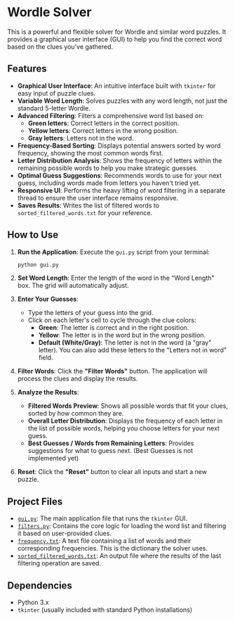 # Wordle Solver

This is a powerful and flexible solver for Wordle and similar word puzzles. It provides a graphical user interface (GUI) to help you find the correct word based on the clues you've gathered.

## Features

*   **Graphical User Interface**: An intuitive interface built with `tkinter` for easy input of puzzle clues.
*   **Variable Word Length**: Solves puzzles with any word length, not just the standard 5-letter Wordle.
*   **Advanced Filtering**: Filters a comprehensive word list based on:
    *   **Green letters**: Correct letters in the correct position.
    *   **Yellow letters**: Correct letters in the wrong position.
    *   **Gray letters**: Letters not in the word.
*   **Frequency-Based Sorting**: Displays potential answers sorted by word frequency, showing the most common words first.
*   **Letter Distribution Analysis**: Shows the frequency of letters within the remaining possible words to help you make strategic guesses.
*   **Optimal Guess Suggestions**: Recommends words to use for your next guess, including words made from letters you haven't tried yet.
*   **Responsive UI**: Performs the heavy lifting of word filtering in a separate thread to ensure the user interface remains responsive.
*   **Saves Results**: Writes the list of filtered words to `sorted_filtered_words.txt` for your reference.

## How to Use

1.  **Run the Application**:
    Execute the `gui.py` script from your terminal:
    ```bash
    python gui.py
    ```

2.  **Set Word Length**:
    Enter the length of the word in the "Word Length" box. The grid will automatically adjust.

3.  **Enter Your Guesses**:
    *   Type the letters of your guess into the grid.
    *   Click on each letter's cell to cycle through the clue colors:
        *   **Green**: The letter is correct and in the right position.
        *   **Yellow**: The letter is in the word but in the wrong position.
        *   **Default (White/Gray)**: The letter is not in the word (a "gray" letter). You can also add these letters to the "Letters not in word" field.

4.  **Filter Words**:
    Click the **"Filter Words"** button. The application will process the clues and display the results.

5.  **Analyze the Results**:
    *   **Filtered Words Preview**: Shows all possible words that fit your clues, sorted by how common they are.
    *   **Overall Letter Distribution**: Displays the frequency of each letter in the list of possible words, helping you choose letters for your next guess.
    *   **Best Guesses / Words from Remaining Letters**: Provides suggestions for what to guess next. (Best Guesses is not implemented yet)

6.  **Reset**:
    Click the **"Reset"** button to clear all inputs and start a new puzzle.

## Project Files

*   [`gui.py`](d:/Wordle/WordleSolver/gui.py:1): The main application file that runs the `tkinter` GUI.
*   [`filters.py`](d:/Wordle/WordleSolver/filters.py:1): Contains the core logic for loading the word list and filtering it based on user-provided clues.
*   [`frequency.txt`](d:/Wordle/WordleSolver/frequency.txt): A text file containing a list of words and their corresponding frequencies. This is the dictionary the solver uses.
*   [`sorted_filtered_words.txt`](d:/Wordle/WordleSolver/sorted_filtered_words.txt): An output file where the results of the last filtering operation are saved.

## Dependencies

*   Python 3.x
*   `tkinter` (usually included with standard Python installations)